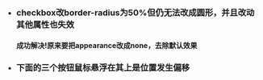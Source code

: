 + ### checkbox改border-radius为50%但仍无法改成圆形，并且改动其他属性也失效
  #### 成功解决!原来要把appearance改成none，去除默认效果
+ ### 下面的三个按钮鼠标悬浮在其上是位置发生偏移